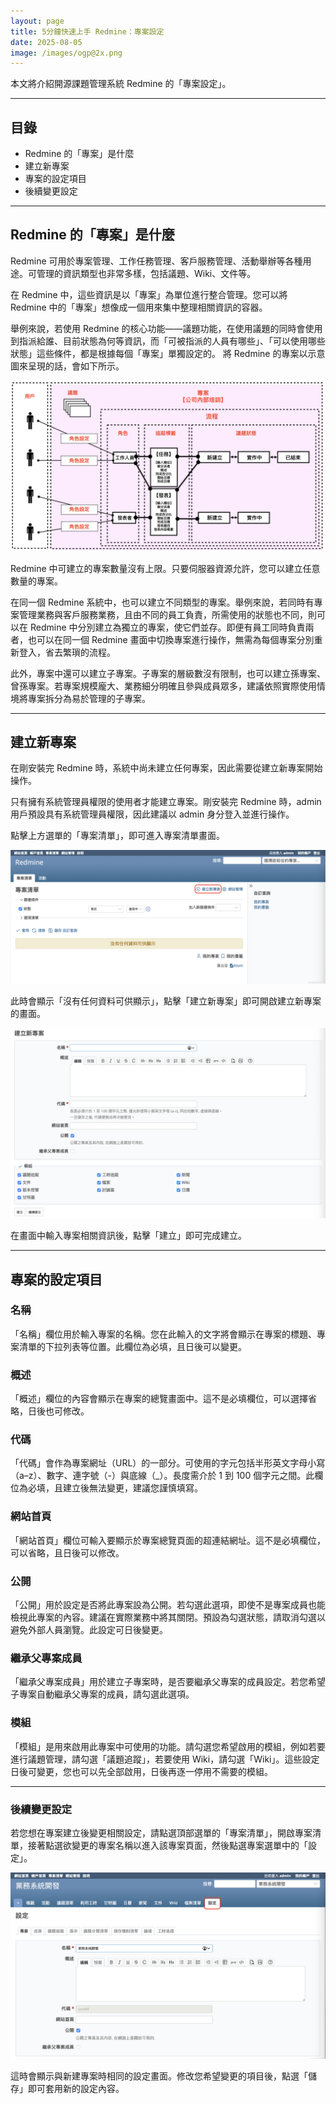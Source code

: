 ```yaml
---
layout: page
title: 5分鐘快速上手 Redmine：專案設定
date: 2025-08-05
image: /images/ogp@2x.png
---
```


本文將介紹開源課題管理系統 Redmine 的「專案設定」。

---

## 目錄

- Redmine 的「專案」是什麼
- 建立新專案
- 專案的設定項目
- 後續變更設定

---

## Redmine 的「專案」是什麼

Redmine 可用於專案管理、工作任務管理、客戶服務管理、活動舉辦等各種用途。可管理的資訊類型也非常多樣，包括議題、Wiki、文件等。

在 Redmine 中，這些資訊是以「專案」為單位進行整合管理。您可以將 Redmine 中的「專案」想像成一個用來集中整理相關資訊的容器。

舉例來說，若使用 Redmine 的核心功能——議題功能，在使用議題的同時會使用到指派給誰、目前狀態為何等資訊，而「可被指派的人員有哪些」、「可以使用哪些狀態」這些條件，都是根據每個「專案」單獨設定的。
將 Redmine 的專案以示意圖來呈現的話，會如下所示。

![](images/project-01@2x.png)

Redmine 中可建立的專案數量沒有上限。只要伺服器資源允許，您可以建立任意數量的專案。

在同一個 Redmine 系統中，也可以建立不同類型的專案。舉例來說，若同時有專案管理業務與客戶服務業務，且由不同的員工負責，所需使用的狀態也不同，則可以在 Redmine 中分別建立為獨立的專案，使它們並存。即便有員工同時負責兩者，也可以在同一個 Redmine 畫面中切換專案進行操作，無需為每個專案分別重新登入，省去繁瑣的流程。

此外，專案中還可以建立子專案。子專案的層級數沒有限制，也可以建立孫專案、曾孫專案。若專案規模龐大、業務細分明確且參與成員眾多，建議依照實際使用情境將專案拆分為易於管理的子專案。

---

## 建立新專案

在剛安裝完 Redmine 時，系統中尚未建立任何專案，因此需要從建立新專案開始操作。

只有擁有系統管理員權限的使用者才能建立專案。剛安裝完 Redmine 時，admin 用戶預設具有系統管理員權限，因此建議以 admin 身分登入並進行操作。

點擊上方選單的「專案清單」，即可進入專案清單畫面。

![](images/project-02@2x.png)

此時會顯示「沒有任何資料可供顯示」，點擊「建立新專案」即可開啟建立新專案的畫面。

![](images/project-03@2x.png)

在畫面中輸入專案相關資訊後，點擊「建立」即可完成建立。

---

## 專案的設定項目

### 名稱

「名稱」欄位用於輸入專案的名稱。您在此輸入的文字將會顯示在專案的標題、專案清單的下拉列表等位置。此欄位為必填，且日後可以變更。

### 概述

「概述」欄位的內容會顯示在專案的總覽畫面中。這不是必填欄位，可以選擇省略，日後也可修改。

### 代碼

「代碼」會作為專案網址（URL）的一部分。可使用的字元包括半形英文字母小寫（a–z）、數字、連字號（-）與底線（_）。長度需介於 1 到 100 個字元之間。此欄位為必填，且建立後無法變更，建議您謹慎填寫。

### 網站首頁

「網站首頁」欄位可輸入要顯示於專案總覽頁面的超連結網址。這不是必填欄位，可以省略，且日後可以修改。

### 公開

「公開」用於設定是否將此專案設為公開。若勾選此選項，即使不是專案成員也能檢視此專案的內容。建議在實際業務中將其關閉。預設為勾選狀態，請取消勾選以避免外部人員瀏覽。此設定可日後變更。

### 繼承父專案成員

「繼承父專案成員」用於建立子專案時，是否要繼承父專案的成員設定。若您希望子專案自動繼承父專案的成員，請勾選此選項。

### 模組

「模組」是用來啟用此專案中可使用的功能。請勾選您希望啟用的模組，例如若要進行議題管理，請勾選「議題追蹤」，若要使用 Wiki，請勾選「Wiki」。這些設定日後可變更，您也可以先全部啟用，日後再逐一停用不需要的模組。

---

### 後續變更設定

若您想在專案建立後變更相關設定，請點選頂部選單的「專案清單」，開啟專案清單，接著點選欲變更的專案名稱以進入該專案頁面，然後點選專案選單中的「設定」。

![](images/project-04@2x.png)

這時會顯示與新建專案時相同的設定畫面。修改您希望變更的項目後，點選「儲存」即可套用新的設定內容。